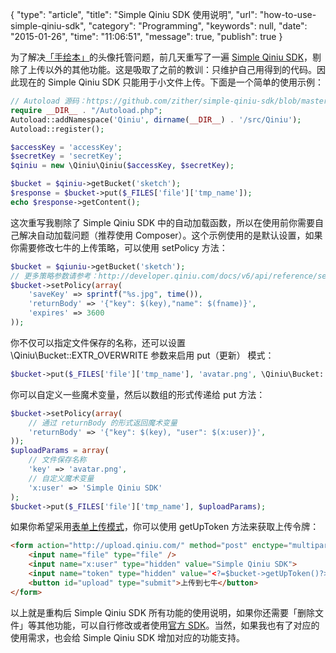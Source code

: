 {
    "type": "article",
    "title": "Simple Qiniu SDK 使用说明",
    "url": "how-to-use-simple-qiniu-sdk",
    "category": "Programming",
    "keywords": null,
    "date": "2015-01-26",
    "time": "11:06:51",
    "message": true,
    "publish": true
}

为了解决[「手绘本」](http://www.shouhuiben.com)的头像托管问题，前几天重写了一遍 [Simple Qiniu SDK](https://github.com/zither/simple-qiniu-sdk)，剔除了上传以外的其他功能。这是吸取了之前的教训：只维护自己用得到的代码。因此现在的 Simple Qiniu SDK 只能用于小文件上传。下面是一个简单的使用示例：

```php
// Autoload 源码：https://github.com/zither/simple-qiniu-sdk/blob/master/example/Autoload.php
require __DIR__ . "/Autoload.php";
Autoload::addNamespace('Qiniu', dirname(__DIR__) . '/src/Qiniu');
Autoload::register();

$accessKey = 'accessKey';
$secretKey = 'secretKey';
$qiniu = new \Qiniu\Qiniu($accessKey, $secretKey);

$bucket = $qiniu->getBucket('sketch');
$response = $bucket->put($_FILES['file']['tmp_name']);
echo $response->getContent();
```

这次重写我剔除了 Simple Qiniu SDK 中的自动加载函数，所以在使用前你需要自己解决自动加载问题（推荐使用 Composer）。这个示例使用的是默认设置，如果你需要修改七牛的上传策略，可以使用 setPolicy 方法：

```php
$bucket = $qiuniu->getBucket('sketch');
// 更多策略参数请参考：http://developer.qiniu.com/docs/v6/api/reference/security/put-policy.html
$bucket->setPolicy(array(
    'saveKey' => sprintf("%s.jpg", time()),
    'returnBody' => '{"key": $(key),"name": $(fname)}',
    'expires' => 3600
));
```

你不仅可以指定文件保存的名称，还可以设置 \Qiniu\Bucket::EXTR_OVERWRITE 参数来启用 put（更新） 模式：

```php
$bucket->put($_FILES['file']['tmp_name'], 'avatar.png', \Qiniu\Bucket::EXTR_OVERWRITE);
```

你可以自定义一些魔术变量，然后以数组的形式传递给 put 方法：

```php
$bucket->setPolicy(array(
    // 通过 returnBody 的形式返回魔术变量
    'returnBody' => '{"key": $(key), "user": $(x:user)}',                  
));
$uploadParams = array(
    // 文件保存名称
    'key' => 'avatar.png',
    // 自定义魔术变量
    'x:user' => 'Simple Qiniu SDK'
);
$bucket->put($_FILES['file']['tmp_name'], $uploadParams);
```

如果你希望采用[表单上传模式](http://developer.qiniu.com/docs/v6/api/overview/up/form-upload.html)，你可以使用 getUpToken 方法来获取上传令牌：

```html
<form action="http://upload.qiniu.com/" method="post" enctype="multipart/form-data">
    <input name="file" type="file" />
    <input name="x:user" type="hidden" value="Simple Qiniu SDK">
    <input name="token" type="hidden" value="<?=$bucket->getUpToken()?>">
    <button id="upload" type="submit">上传到七牛</button>
</form>
```

以上就是重构后 Simple Qiniu SDK 所有功能的使用说明，如果你还需要「删除文件」等其他功能，可以自行修改或者使用[官方 SDK](http://developer.qiniu.com/docs/v6/sdk/php-sdk.html)。当然，如果我也有了对应的使用需求，也会给 Simple Qiniu SDK 增加对应的功能支持。 

